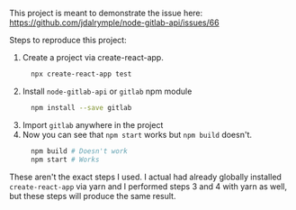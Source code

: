 This project is meant to demonstrate the issue here: https://github.com/jdalrymple/node-gitlab-api/issues/66

Steps to reproduce this project:
1. Create a project via create-react-app.
    ``` bash
      npx create-react-app test
    ```
1. Install `node-gitlab-api` or `gitlab` npm module
    ``` bash
      npm install --save gitlab
    ```
1. Import `gitlab` anywhere in the project
1. Now you can see that `npm start` works but `npm build` doesn't.
    ``` bash
      npm build # Doesn't work
      npm start # Works
    ```

These aren't the exact steps I used. I actual had already globally installed `create-react-app` via yarn and I performed steps 3 and 4 with yarn as well, but these steps will produce the same result.